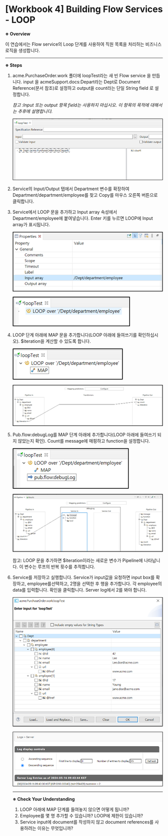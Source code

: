 # [Workbook 4] Building Flow Services - LOOP

**※ Overview**

이 연습에서는 Flow service의 Loop 단계를 사용하여 직원 목록을 처리하는 비즈니스 로직을 생성합니다.

---

**※ Steps**

1.  acme.PurchaseOrder.work 폴더에 loopTest라는 새 빈 Flow service 을 만듭니다. input 을 acmeSupport.docs:Depart라는 Dept로 Document Reference(문서 참조)로 설정하고 output을 count라는 단일 String field 로 설정합니다.
    
    
    *참고 :Input 또는 output 항목 field는 사용하지 마십시오. 이 항목의 목적에 대해서는 추후에 설명합니다.*
    
    ![Untitled](%5BWorkbook%204%5D%20Building%20Flow%20Services%20-%20LOOP%20adc3c2842c234df2ba93e2fcfb87669d/Untitled.png)
    

1. Service의 Input/Output 탭에서 Department 변수를 확장하여 Department/department/employee를 찾고 Copy를 마우스 오른쪽 버튼으로 클릭합니다.
2. Service에서 LOOP 문을 추가하고 Input array 속성에서 Department/employee에 붙여넣습니다. Enter 키를 누르면 LOOP에 Input array가 표시됩니다. 
    
    ![Untitled](%5BWorkbook%204%5D%20Building%20Flow%20Services%20-%20LOOP%20adc3c2842c234df2ba93e2fcfb87669d/Untitled%201.png)
    
    ![Untitled](%5BWorkbook%204%5D%20Building%20Flow%20Services%20-%20LOOP%20adc3c2842c234df2ba93e2fcfb87669d/Untitled%202.png)
    

1. LOOP 단계 아래에 MAP 문을 추가합니다(LOOP 아래에 들여쓰기를 확인하십시오). $iteration을 계산할 수 있도록 합니다.
    
    
    ![Untitled](%5BWorkbook%204%5D%20Building%20Flow%20Services%20-%20LOOP%20adc3c2842c234df2ba93e2fcfb87669d/Untitled%203.png)
    
    ![Untitled](%5BWorkbook%204%5D%20Building%20Flow%20Services%20-%20LOOP%20adc3c2842c234df2ba93e2fcfb87669d/Untitled%204.png)
    

1. Pub.flow:debugLog를 MAP 단계 아래에 추가합니다(LOOP 아래에 들여쓰기 되지 않았는지 확인). Count를 message에 매핑하고 function을 설정합니다. 
    
    ![Untitled](%5BWorkbook%204%5D%20Building%20Flow%20Services%20-%20LOOP%20adc3c2842c234df2ba93e2fcfb87669d/Untitled%205.png)
    
    ![Untitled](%5BWorkbook%204%5D%20Building%20Flow%20Services%20-%20LOOP%20adc3c2842c234df2ba93e2fcfb87669d/Untitled%206.png)
    
    참고: LOOP 문을 추가하면 $iteration이라는 새로운 변수가 Pipeline에 나타납니다. 이 변수는 루프의 반복 횟수를 추적합니다.
    
2. Service를 저장하고 실행합니다. Service가 input값을 요청하면 input box를 확장하고, employee를선택하고, 2명을 선택한 후 행을 추가합니다. 각 employee의 data를 입력합니다. 확인을 클릭합니다. Server log에서 2를 봐야 합니다. 
    
    ![Untitled](%5BWorkbook%204%5D%20Building%20Flow%20Services%20-%20LOOP%20adc3c2842c234df2ba93e2fcfb87669d/Untitled%207.png)
    
    ![Untitled](%5BWorkbook%204%5D%20Building%20Flow%20Services%20-%20LOOP%20adc3c2842c234df2ba93e2fcfb87669d/Untitled%208.png)
    
    ---
    
    **※ Check Your Understanding**
    
    1. LOOP 아래에 MAP 단계를 들여놓지 않으면 어떻게 됩니까?
    2. Employee를 몇 명 추가할 수 있습니까? LOOP에 제한이 있습니까?
    3. Service input에 document를 작성하지 않고 document references를 사용하려는 이유는 무엇입니까?